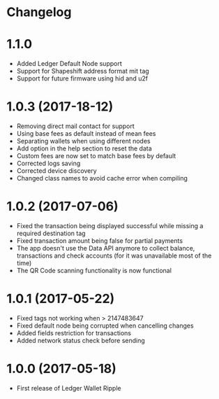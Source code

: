 # Changelog
1.1.0
==================
- Added Ledger Default Node support
- Support for Shapeshift address format mit tag
- Support for future firmware using hid and u2f

1.0.3 (2017-18-12)
==================
- Removing direct mail contact for support
- Using base fees as default instead of mean fees
- Separating wallets when using different nodes
- Add option in the help section to reset the data
- Custom fees are now set to match base fees by default
- Corrected logs saving
- Corrected device discovery
- Changed class names to avoid cache error when compiling

1.0.2 (2017-07-06)
==================
- Fixed the transaction being displayed successful while missing a required destination tag
- Fixed transaction amount being false for partial payments
- The app doesn't use the Data API anymore to collect balance, transactions and check accounts (for it was unavailable most of the time)
- The QR Code scanning functionality is now functional


1.0.1 (2017-05-22)
==================
- Fixed tags not working when > 2147483647
- Fixed default node being corrupted when cancelling changes
- Added fields restriction for transactions
- Added network status check before sending


1.0.0 (2017-05-18)
==================
- First release of Ledger Wallet Ripple
